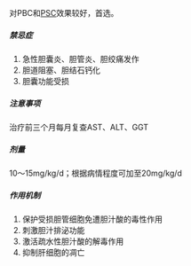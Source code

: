 对PBC和[PSC](PSC.md)效果较好，首选。
##### 禁忌症
1. 急性胆囊炎、胆管炎、胆绞痛发作
2. 胆道阻塞、胆结石钙化
3. 胆囊功能受损
##### 注意事项
治疗前三个月每月复查AST、ALT、GGT
##### 剂量
10～15mg/kg/d；根据病情程度可加至20mg/kg/d
##### 作用机制
1. 保护受损胆管细胞免遭胆汁酸的毒性作用 
2. 刺激胆汁排泌功能
3. 激活疏水性胆汁酸的解毒作用 
4. 抑制肝细胞的凋亡 